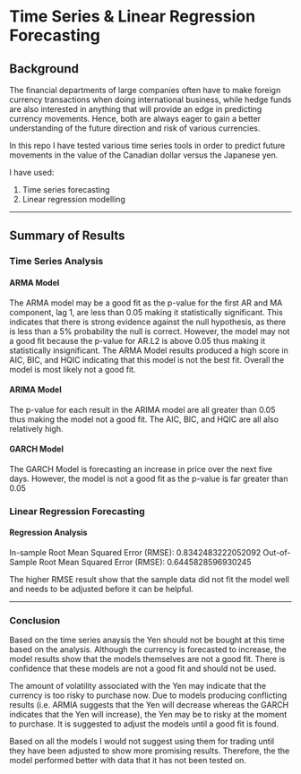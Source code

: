 # Time Series & Linear Regression Forecasting

## Background

The financial departments of large companies often have to make foreign currency transactions when doing international business, while hedge funds are also interested in anything that will provide an edge in predicting currency movements. Hence, both are always eager to gain a better understanding of the future direction and risk of various currencies. 

In this repo I have tested various time series tools in order to predict future movements in the value of the Canadian dollar versus the Japanese yen.

I have used:

1. Time series forecasting
2. Linear regression modelling

- - -
## Summary of Results

### Time Series Analysis 

#### ARMA Model

The ARMA model may be a good fit as the p-value for the first AR and MA component, lag 1, are less than 0.05 making it statistically significant. This indicates that there is strong evidence against the null hypothesis, as there is less than a 5% probability the null is correct. However, the model may not a good fit because the p-value for AR.L2 is above 0.05 thus making it statistically insignificant. The ARMA Model results produced a high score in AIC, BIC, and HQIC indicating that this model is not the best fit. Overall the model is most likely not a good fit.

#### ARIMA Model

The p-value for each result in the ARIMA model are all greater than 0.05 thus making the model not a good fit. The AIC, BIC, and HQIC are all also relatively high. 


#### GARCH Model

The GARCH Model is forecasting an increase in price over the next five days. However, the model is not a good fit as the p-value is far greater than 0.05


### Linear Regression Forecasting

#### Regression Analysis 

In-sample Root Mean Squared Error (RMSE): 0.8342483222052092
Out-of-Sample Root Mean Squared Error (RMSE): 0.6445828596930245
    
The higher RMSE result show that the sample data did not fit the model well and needs to be adjusted before it can be helpful. 

---

### Conclusion

Based on the time series anaysis the Yen should not be bought at this time based on the analysis. Although the currency is forecasted to increase, the model results show that the models themselves are not a good fit. There is confidence that these models are not a good fit and should not be used. 

The amount of volatility associated with the Yen may indicate that the currency is too risky to purchase now. Due to models producing conflicting results (i.e. ARMIA suggests that the Yen will decrease whereas the GARCH indicates that the Yen will increase), the Yen may be to risky at the moment to purchase. It is suggested to adjust the models until a good fit is found. 

Based on all the models I would not suggest using them for trading until they have been adjusted to show more promising results. Therefore, the the model performed better with data that it has not been tested on.